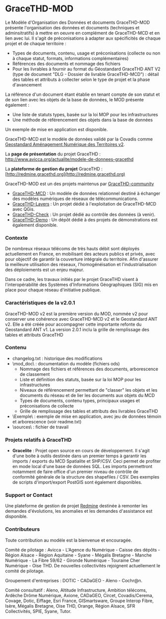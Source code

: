 # GraceTHD-MOD

Le Modèle d'Organisation des Données et documents GraceTHD-MOD présente l'organisation des données et documents (techniques et adminsitratifs) à mettre en oeuvre en complément de GraceTHD-MCD et en lien avec lui. Il s'agit de préconisations à adapter aux spécificités de chaque projet et de chaque territoire :

* Types de documents, contenu, usage et préconisations (collecte ou non à chaque statut, formats, informations complémentaires)
* Références des documents et nommage des fichiers
* Pour les livrables à fournir au format du Géostandard GraceTHD ANT V2 (type de document "DLG - Dossier de livrable GraceTHD-MCD") : détail des tables et attributs à collecter selon le type de projet et la phase d'avancement

La référence d'un document étant établie en tenant compte de son statut et de son lien avec les objets de la base de données, le MOD présente également :

* Une liste de statuts types, basée sur la loi MOP pour les infrastructures
* Une méthode de référencement des objets dans la base de données

Un exemple de mise en application est disponible.


GraceTHD-MCD est le modèle de données validé par la Covadis comme [Geostandard Aménagement Numérique des Territoires v2](http://www.geoinformations.developpement-durable.gouv.fr/standard-covadis-amenagement-numerique-des-a3300.html). 

La **page de présentation** du projet GraceTHD : http://www.avicca.org/actualite/modele-de-donnees-gracethd

La **plateforme de gestion du projet** GraceTHD : [http://redmine.gracethd.org](http://redmine.gracethd.org)

GraceTHD-MOD est un des projets maintenus par [GraceTHD-community](https://github.com/GraceTHD-community)
* [GraceTHD-MCD](http://gracethd-community.github.io/GraceTHD-MCD/) : Un modèle de données relationnel destiné à échanger des modèles numériques de réseaux de télécommunications. 
* [GraceTHD-Layers](http://gracethd-community.github.io/GraceTHD-Layers/) : Un projet dédié à l'exploitation de GraceTHD-MCD avec QGis.
* [GraceTHD-Check](http://gracethd-community.github.io/GraceTHD-Check/) : Un projet dédié au contrôle des données (à venir).
* [GraceTHD-Demo](http://gracethd-community.github.io/GraceTHD-Demo/) : Un dépôt dédié à des projets de démonstrations est également disponible. 

### Contexte
De nombreux réseaux télécoms de très hauts débit sont déployés actuellement en France, en mobilisant des acteurs publics et privés, avec pour objectif de garantir la couverture intégrale du territoire. Afin d'assurer la meilleure utilisation des réseaux, l'homogénéisation et l'industrialisation des déploiements est un enjeu majeur.

Dans ce cadre, les travaux initiés par le projet GraceTHD visent à l'interopérabilité des Systèmes d'Informations Géographiques (SIG) mis en place pour chaque réseau d'initiative publique.

### Caractéristiques de la v2.0.1
GraceTHD-MOD v2 est la première version du MOD, nommée v2 pour conserver une cohérence avec GraceTHD-MCD v2 et le Geostandard ANT v2. Elle a été créée pour accompagner cette importante refonte du Geostandard ANT v1.
La version 2.0.1 inclu la grille de remplissage des tables et attributs GraceTHD

### Contenu
* changelog.txt : historique des modifications
* \mod_doc\ : documentation du modèle (fichiers ods)
	* Nommage des fichiers et références des documents, arborescence de classement
	* Liste et définition des statuts, basée sur la loi MOP pour les infrastructures
	* Niveaux de référencement permettant de "classer" les objets et les documents du réseau et de lier les documents aux objets du MCD
	* Types de documents, contenu types, principaux usages et préconisations de collecte
	* Grille de remplissage des tables et attributs des livrables GraceTHD
* \Exemple\ : exemple de mise en application, avec jeu de données témoin et arborescence (voir readme.txt)
* \sources\ : fichier de travail


### Projets relatifs à GraceTHD
* **Gracelite** : 
Projet open source en cours de développement. Il s'agit d'une boite à outils destinée dans un premier temps à garantir les imports / exports du MCD Spatialite et SHP/CSV. Ceci permet de profiter en mode local d'une base de données SQL. Les imports permettront notamment de faire office d'un premier niveau de contrôle de conformité générale de la structure des shapefiles / CSV. Des exemples de scripts d'import/export PostGIS sont également disponibles. 


### Support or Contact
Une plateforme de gestion de projet [Redmine](http://redmine.gracethd.org) destinée à remonter les demandes d'évolutions, les anomalies et les demandes d'assistance est disponible. 

### Contributeurs

Toute contribution au modèle est la bienvenue et encouragée. 

Comité de pilotage : Avicca - L'Agence du Numérique - Caisse des dépôts - Région Alsace - Région Aquitaine - Syane - Mégalis Bretagne - Manche Numérique - La Fibre 59/62 - Gironde Numérique - Touraine Cher Numérique - Oise THD. De nouvelles collectivités rejoignent actuellement le comité de pilotage. 

Groupement d'entreprises : DOTIC - CADaGEO - Aleno - Cochr@n.

Comité consultatif : Aleno, Altitude Infrastructure, Ambition télécoms, Ardèche Drôme Numérique, Axione, CADaGEO, Circet, Covadis/Cerema, Covage, Dotic, Eiffage, Esri France, GISmartsware, Groupe Interop Fibre, Isère, Mégalis Bretagne, Oise THD, Orange, Région Alsace, SFR Collectivités, SPIE, Syane, Tutor. 
